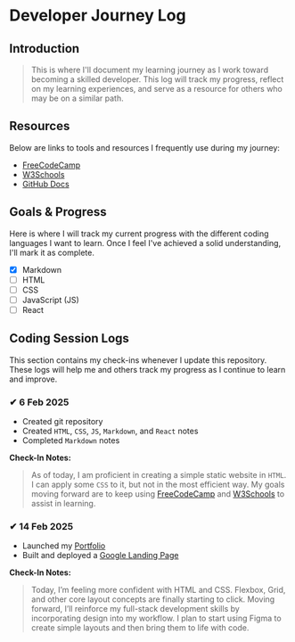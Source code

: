 # Developer Journey Log

## Introduction

> This is where I'll document my learning journey as I work toward becoming a skilled developer. This log will track my progress, reflect on my learning experiences, and serve as a resource for others who may be on a similar path.

## Resources

Below are links to tools and resources I frequently use during my journey:

- [FreeCodeCamp](https://www.freecodecamp.org/)
- [W3Schools](https://www.w3schools.com/)
- [GitHub Docs](https://docs.github.com/)

## Goals & Progress

Here is where I will track my current progress with the different coding languages I want to learn. Once I feel I've achieved a solid understanding, I'll mark it as complete.

- [x] Markdown
- [ ] HTML
- [ ] CSS
- [ ] JavaScript (JS)
- [ ] React

## Coding Session Logs

This section contains my check-ins whenever I update this repository. These logs will help me and others track my progress as I continue to learn and improve.

### ✔ 6 Feb 2025

- Created git repository
- Created `HTML`, `CSS`, `JS`, `Markdown`, and `React` notes
- Completed `Markdown` notes

**Check-In Notes:**

> As of today, I am proficient in creating a simple static website in `HTML`. I can apply some `CSS` to it, but not in the most efficient way. My goals moving forward are to keep using [FreeCodeCamp](https://www.freecodecamp.org/) and [W3Schools](https://www.w3schools.com/) to assist in learning.


### ✔ 14 Feb 2025

- Launched my [Portfolio](https://kyleweber.dev)
- Built and deployed a [Google Landing Page](https://google-homepage.kyleweber.dev/)

**Check-In Notes:**

> Today, I’m feeling more confident with HTML and CSS. Flexbox, Grid, and other core layout concepts are finally starting to click. Moving forward, I’ll reinforce my full-stack development skills by incorporating design into my workflow. I plan to start using Figma to create simple layouts and then bring them to life with code.